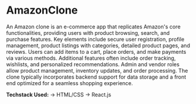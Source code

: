# AmazonClone
An Amazon clone is an e-commerce app that replicates Amazon's core functionalities, providing users with product browsing, search, and purchase features. Key elements include secure user registration, profile management, product listings with categories, detailed product pages, and reviews. Users can add items to a cart, place orders, and make payments via various methods. Additional features often include order tracking, wishlists, and personalized recommendations. Admin and vendor roles allow product management, inventory updates, and order processing. The clone typically incorporates backend support for data storage and a front end optimized for a seamless shopping experience.

**Techstack Used:**
-> HTML/CSS
-> React.js






